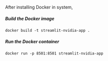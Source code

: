 After installing Docker in system,

##### Build the Docker image
    docker build -t streamlit-nvidia-app .

##### Run the Docker container
    docker run -p 8501:8501 streamlit-nvidia-app
